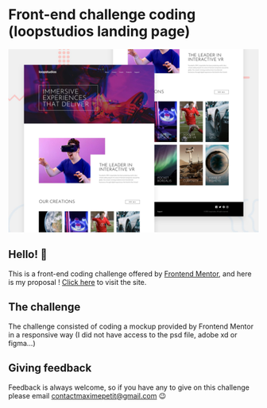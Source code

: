 # Front-end challenge coding (loopstudios landing page)

![Design preview for the Loopstudios landing page coding challenge](assets/design/desktop-preview.jpg)

## Hello! 👋

This is a front-end coding challenge offered by [Frontend Mentor](https://www.frontendmentor.io), and here is my proposal ! [Click here](https://loopstudio-eb6jhfku9.vercel.app/) to visit the site.


## The challenge

The challenge consisted of coding a mockup provided by Frontend Mentor in a responsive way (I did not have access to the psd file, adobe xd or figma...)


## Giving feedback

Feedback is always welcome, so if you have any to give on this challenge please email contactmaximepetit@gmail.com 😉



